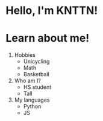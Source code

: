 # Hello, I'm KNTTN!

Learn about me!
===

1. Hobbies
    * Unicycling
    * Math
    * Basketball
2. Who am I?
    * HS student
    * Tall
3. My languages
    * Python
    * JS
